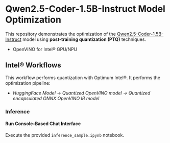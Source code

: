 # Qwen2.5-Coder-1.5B-Instruct Model Optimization

This repository demonstrates the optimization of the [Qwen2.5-Coder-1.5B-Instruct](https://huggingface.co/Qwen/Qwen2.5-Coder-1.5B-Instruct) model using **post-training quantization (PTQ)** techniques.

- OpenVINO for Intel® GPU/NPU

## Intel® Workflows

This workflow performs quantization with Optimum Intel®. It performs the optimization pipeline:

- *HuggingFace Model -> Quantized OpenVINO model -> Quantized encapsulated ONNX OpenVINO IR model*

### **Inference**

#### **Run Console-Based Chat Interface**
Execute the provided `inference_sample.ipynb` notebook.
